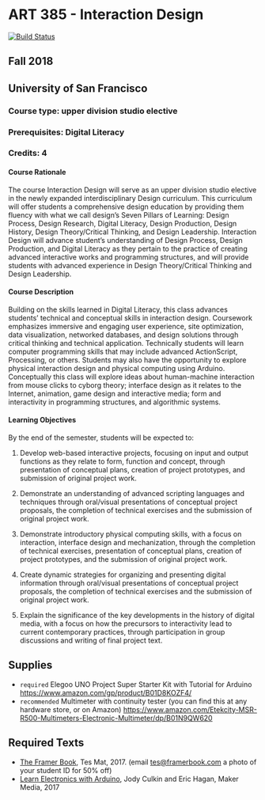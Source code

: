 # ART 385 - Interaction Design

[![Build Status](https://travis-ci.com/usf-ixd/usf-ixd.svg?token=LKAyuftmorXjAPyN1Qyx&branch=master)](https://travis-ci.com/usf-ixd/usf-ixd)

## Fall 2018
## University of San Francisco

### Course type: upper division studio elective
### Prerequisites: Digital Literacy
### Credits: 4

#### Course Rationale
The course Interaction Design will serve as an upper division studio elective in the newly expanded interdisciplinary Design curriculum.  This curriculum will offer students a comprehensive design education by providing them fluency with what we call design’s Seven Pillars of Learning: Design Process, Design Research, Digital Literacy, Design Production, Design History, Design Theory/Critical Thinking, and Design Leadership.  Interaction Design will advance student’s understanding of Design Process, Design Production, and Digital Literacy as they pertain to the practice of creating advanced interactive works and programming structures, and will provide students with advanced experience in Design Theory/Critical Thinking and Design Leadership.

#### Course Description
Building on the skills learned in Digital Literacy, this class advances students’ technical and conceptual skills in interaction design. Coursework emphasizes immersive and engaging user experience, site optimization, data visualization, networked databases, and design solutions through critical thinking and technical application.  Technically students will learn computer programming skills that may include advanced ActionScript, Processing, or others.  Students may also have the opportunity to explore physical interaction design and physical computing using Arduino.  Conceptually this class will explore ideas about human-machine interaction from mouse clicks to cyborg theory; interface design as it relates to the Internet, animation, game design and interactive media; form and interactivity in programming structures, and algorithmic systems.  

#### Learning Objectives
By the end of the semester, students will be expected to:

1. Develop web-based interactive projects, focusing on input and output functions as they relate to form, function and concept, through presentation of conceptual plans, creation of project prototypes, and submission of original project work.

2. Demonstrate an understanding of advanced scripting languages and techniques through oral/visual presentations of conceptual project proposals, the completion of technical exercises and the submission of original project work.

3. Demonstrate introductory physical computing skills, with a focus on interaction, interface design and mechanization, through the completion of technical exercises, presentation of conceptual plans, creation of project prototypes, and the submission of original project work.

4. Create dynamic strategies for organizing and presenting digital information through oral/visual presentations of conceptual project proposals, the completion of technical exercises and the submission of original project work.

5. Explain the significance of the key developments in the history of digital media, with a focus on how the precursors to interactivity lead to current contemporary practices, through participation in group discussions and writing of final project text.

## Supplies
- `required` Elegoo UNO Project Super Starter Kit with Tutorial for Arduino https://www.amazon.com/gp/product/B01D8KOZF4/
- `recommended` Multimeter with continuity tester (you can find this at any hardware store, or on Amazon)
https://www.amazon.com/Etekcity-MSR-R500-Multimeters-Electronic-Multimeter/dp/B01N9QW620

## Required Texts
- [The Framer Book](https://framerbook.com/), Tes Mat, 2017.
(email <tes@framerbook.com> a photo of your student ID for 50% off)
- [Learn Electronics with Arduino](https://www.amazon.com/Learn-Electronics-Arduino-Illustrated-Beginners/dp/1680453742), Jody Culkin and Eric Hagan, Maker Media, 2017
